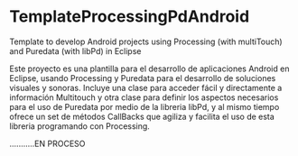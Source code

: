 TemplateProcessingPdAndroid
===========================

Template to develop Android projects using Processing (with multiTouch) and Puredata (with libPd) in Eclipse

Este proyecto es una plantilla para el desarrollo de aplicaciones Android en Eclipse, usando Processing y Puredata para el 
desarrollo de soluciones visuales y sonoras. Incluye una clase para acceder fácil y directamente a información Multitouch y
otra clase para definir los aspectos necesarios para el uso de Puredata por medio de la libreria libPd, y al mismo tiempo 
ofrece un set de métodos CallBacks que agiliza y facilita el uso de esta libreria programando con Processing.

...........EN PROCESO
